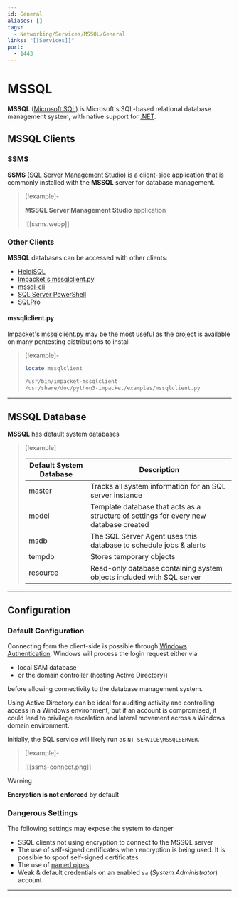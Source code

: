 ```yaml
---
id: General
aliases: []
tags:
  - Networking/Services/MSSQL/General
links: "[[Services]]"
port:
  - 1443
---
```


# MSSQL

**MSSQL** ([Microsoft SQL](https://www.microsoft.com/en-us/sql-server/sql-server-2019))
is Microsoft's SQL-based relational database management system, with native
support for [.NET](https://en.wikipedia.org/wiki/.NET_Framework).

<!-- MSSQL Clients {{{-->
## MSSQL Clients

### SSMS

**SSMS** ([SQL Server Management Studio](https://learn.microsoft.com/en-us/ssms/install/install?view=sql-server-ver15))
is a client-side application that is commonly installed with the **MSSQL**
server for database management.

<!-- Example {{{-->
> [!example]-
>
> **MSSQL Server Management Studio** application
>
> ![[ssms.webp]]
<!-- }}} -->

### Other Clients

**MSSQL** databases can be accessed with other clients:

- [HeidiSQL](https://www.heidisql.com/)
- [Impacket's mssqlclient.py](https://github.com/fortra/impacket/blob/master/examples/mssqlclient.py)
- [mssql-cli](https://learn.microsoft.com/en-us/sql/tools/mssql-cli?view=sql-server-ver15)
- [SQL Server PowerShell](https://learn.microsoft.com/en-us/powershell/sql-server/sql-server-powershell?view=sqlserver-ps&viewFallbackFrom=sql-server-ver15)
- [SQLPro](https://www.macsqlclient.com/)

#### mssqliclient.py

[Impacket's mssqlclient.py](https://github.com/fortra/impacket/blob/master/examples/mssqlclient.py)
may be the most useful as the project is available on many pentesting
distributions to install

<!-- Example {{{-->
> [!example]-
>
>```sh
>locate mssqlclient
>```
>```sh
>/usr/bin/impacket-mssqlclient
>/usr/share/doc/python3-impacket/examples/mssqlclient.py
>```
<!-- }}} -->

___

<!-- }}} -->

<!-- MSSQL Database {{{-->
## MSSQL Database

**MSSQL** has default system databases

<!-- Example {{{-->
> [!example]
>
> | Default System Database | Description |
> | ----------------------- | ----------- |
> | master                  | Tracks all system information for an SQL server instance |
> | model                   | Template database that acts as a structure of settings for every new database created |
> | msdb                    | The SQL Server Agent uses this database to schedule jobs & alerts |
> | tempdb                  | Stores temporary objects |
> | resource                | Read-only database containing system objects included with SQL server |
<!-- }}} -->

___

<!-- }}} -->

<!-- Configuration {{{-->
## Configuration

<!-- Default Configuration {{{-->
### Default Configuration

Connecting form the client-side is possible through [Windows Authentication](https://learn.microsoft.com/en-us/windows-server/security/windows-authentication/windows-authentication-overview).
Windows will process the login request either via

- local SAM database
- or the domain controller (hosting Active Directory))

before allowing connectivity to the database management system.

Using Active Directory can be ideal for auditing activity and controlling access
in a Windows environment, but if an account is compromised, it could lead to
privilege escalation and lateral movement across a Windows domain environment.

Initially, the SQL service will likely run as `NT SERVICE\MSSQLSERVER`.

> [!example]-
>
> ![[ssms-connect.png]]

> [!warning]
>
> **Encryption is not enforced** by default

<!-- }}} -->

<!-- Dangerous Settings {{{-->
### Dangerous Settings

The following settings may expose the system to danger

- SSQL clients not using encryption to connect to the MSSQL server
- The use of self-signed certificates when encryption is being used.
  It is possible to spoof self-signed certificates
- The use of [named pipes](https://learn.microsoft.com/en-us/sql/tools/configuration-manager/named-pipes-properties?view=sql-server-ver15)
- Weak & default credentials on an enabled `sa` (*System Administrator*) account

<!-- }}} -->

___

<!-- }}} -->
